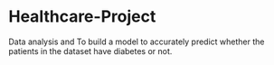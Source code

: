 # Healthcare-Project
Data analysis and To build a model to accurately predict whether the patients in the dataset have diabetes or not.

